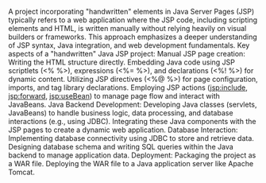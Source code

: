 A project incorporating "handwritten" elements in Java Server Pages (JSP) typically refers to a web application where the JSP code, including scripting elements and HTML, is written manually without relying heavily on visual builders or frameworks. This approach emphasizes a deeper understanding of JSP syntax, Java integration, and web development fundamentals.
Key aspects of a "handwritten" Java JSP project:
Manual JSP page creation:
Writing the HTML structure directly.
Embedding Java code using JSP scriptlets (<% %>), expressions (<%= %>), and declarations (<%! %>) for dynamic content.
Utilizing JSP directives (<%@ %>) for page configuration, imports, and tag library declarations.
Employing JSP actions (<jsp:include>, <jsp:forward>, <jsp:useBean>) to manage page flow and interact with JavaBeans.
Java Backend Development:
Developing Java classes (servlets, JavaBeans) to handle business logic, data processing, and database interactions (e.g., using JDBC).
Integrating these Java components with the JSP pages to create a dynamic web application.
Database Interaction:
Implementing database connectivity using JDBC to store and retrieve data.
Designing database schema and writing SQL queries within the Java backend to manage application data.
Deployment:
Packaging the project as a WAR file.
Deploying the WAR file to a Java application server like Apache Tomcat.
